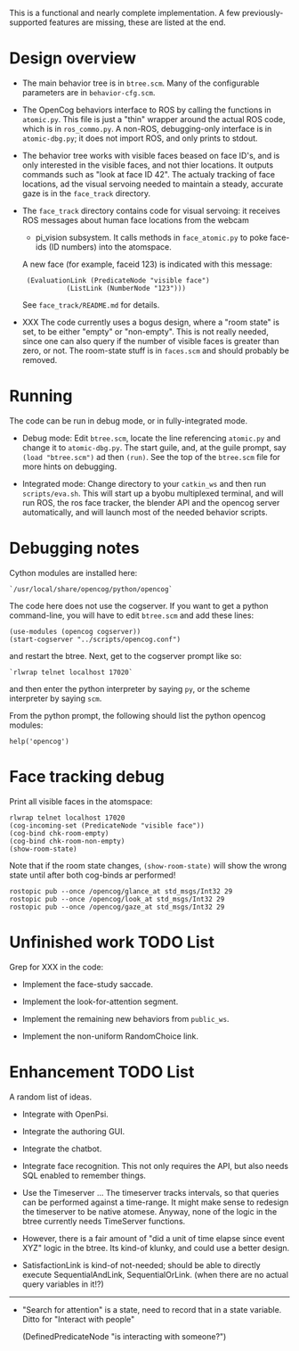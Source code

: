 This is a functional and nearly complete implementation.  A few
previously-supported features are missing, these are listed at the end.


Design overview
===============

* The main behavior tree is in `btree.scm`.  Many of the configurable
  parameters are in `behavior-cfg.scm`.

* The OpenCog behaviors interface to ROS by calling the functions in
  `atomic.py`. This file is just a "thin" wrapper around the actual ROS
  code, which is in `ros_commo.py`.  A non-ROS, debugging-only interface
  is in `atomic-dbg.py`; it does not import ROS, and only prints to
  stdout.

* The behavior tree works with visible faces beased on face ID's,
  and is only interested in the visible faces, and not thier locations.
  It outputs commands such as "look at face ID 42". The actualy tracking
  of face locations, ad the visual servoing needed to maintain a
  steady, accurate gaze is in the `face_track` directory.

* The `face_track` directory contains code for visual servoing: it
  receives ROS messages about human face locations from the webcam
  + pi_vision subsystem.  It calls methods in `face_atomic.py` to
  poke face-ids (ID numbers) into the atomspace.

  A new face (for example, faceid 123) is indicated with this message:
  ```
   (EvaluationLink (PredicateNode "visible face")
             (ListLink (NumberNode "123")))
  ```
  See `face_track/README.md` for details.

* XXX The code currently uses a bogus design, where a "room state" is
  set, to be either "empty" or "non-empty".  This is not really needed,
  since one can also query if the number of visible faces is greater
  than zero, or not.  The room-state stuff is in `faces.scm` and should
  probably be removed.


Running
=======
The code can be run in debug mode, or in fully-integrated mode.

* Debug mode: Edit `btree.scm`, locate the line referencing `atomic.py`
  and change it to `atomic-dbg.py`.  The start guile, and, at the guile
  prompt, say `(load "btree.scm")`  ad then `(run)`.  See the top of
  the `btree.scm` file for more hints on debugging.

* Integrated mode:
  Change directory to your `catkin_ws` and then run `scripts/eva.sh`.
  This will start up a byobu multiplexed terminal, and will run ROS,
  the ros face tracker, the blender API and the opencog server
  automatically, and will launch most of the needed behavior scripts.


Debugging notes
===============
Cython modules are installed here:
```
`/usr/local/share/opencog/python/opencog`
```

The code here does not use the cogserver. If you want to get a python
command-line, you will have to edit `btree.scm` and add these lines:
```
(use-modules (opencog cogserver))
(start-cogserver "../scripts/opencog.conf")
```
and restart the btree.  Next, get to the cogserver prompt like so:
```
`rlwrap telnet localhost 17020`
```
and then enter the python interpreter by saying `py`, or the scheme
interpreter by saying `scm`.

From the python prompt, the following should list the python
opencog modules:
```
help('opencog')
```

Face tracking debug
===================
Print all visible faces in the atomspace:

```
rlwrap telnet localhost 17020
(cog-incoming-set (PredicateNode "visible face"))
(cog-bind chk-room-empty)
(cog-bind chk-room-non-empty)
(show-room-state)
```

Note that if the room state changes, `(show-room-state)` will show the
wrong state until after both cog-binds ar performed!

```
rostopic pub --once /opencog/glance_at std_msgs/Int32 29
rostopic pub --once /opencog/look_at std_msgs/Int32 29
rostopic pub --once /opencog/gaze_at std_msgs/Int32 29
```


Unfinished work TODO List
=========================
Grep for XXX in the code:

* Implement the face-study saccade.

* Implement the look-for-attention segment.

* Implement the remaining new behaviors from `public_ws`.

* Implement the non-uniform RandomChoice link.

Enhancement TODO List
=====================
A random list of ideas.

* Integrate with OpenPsi.

* Integrate the authoring GUI.

* Integrate the chatbot.

* Integrate face recognition.  This not only requires the API, but
  also needs SQL enabled to remember things.

* Use the Timeserver ... The timeserver tracks intervals, so that queries
  can be performed against a time-range.  It might make sense to redesign
  the timeserver to be native atomese. Anyway, none of the logic in the
  btree currently needs TimeServer functions.

* However, there is a fair amount of "did a unit of time elapse since
  event XYZ" logic in the btree.  Its kind-of klunky, and could use
  a better design.

* SatisfactionLink is kind-of not-needed; should be able to directly
  execute SequentialAndLink, SequentialOrLink. (when there are no
  actual query variables in it!?)

--------

* "Search for attention" is a state, need to record that in a state
  variable. Ditto for "Interact with people"

  (DefinedPredicateNode "is interacting with someone?")

